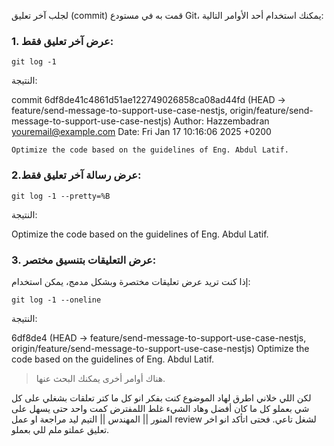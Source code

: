 
لجلب  آخر تعليق (commit) قمت به في مستودع Git، يمكنك استخدام أحد الأوامر التالية:


### **1. عرض آخر تعليق فقط:**

```
git log -1
```

النتيجة:


commit 6df8de41c4861d51ae122749026858ca08ad44fd (HEAD -> feature/send-message-to-support-use-case-nestjs, origin/feature/send-message-to-support-use-case-nestjs)
Author: Hazzembadran <youremail@example.com>
Date:   Fri Jan 17 10:16:06 2025 +0200

    Optimize the code based on the guidelines of Eng. Abdul Latif.

### **2.عرض رسالة آخر تعليق فقط:**


```
git log -1 --pretty=%B
```

النتيجة:

Optimize the code based on the guidelines of Eng. Abdul Latif.



### **3. عرض التعليقات بتنسيق مختصر:**

إذا كنت تريد عرض تعليقات مختصرة وبشكل مدمج، يمكن استخدام:

```
git log -1 --oneline
```

النتيجة:

6df8de4 (HEAD -> feature/send-message-to-support-use-case-nestjs, origin/feature/send-message-to-support-use-case-nestjs) Optimize the code based on the guidelines of Eng. Abdul Latif.



> هناك أوامر أخرى يمكنك البحث عنها.


لكن اللي خلاني اطرق لهاد الموضوع كنت بفكر انو كل ما كتر تعلقات بشغلي على كل شي بعملو كل ما كان أفضل وهاد الشيء غلط اللمفترض كمت واحد حتى يسهل على المنور || المهندس || التيم ليد مراجعة او عمل review لشغل تاعي.
فحتى اتأكد انو اخر تعليق عملتو ملم للي بعملو.

